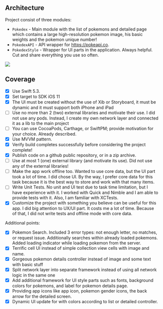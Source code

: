 ## Architecture
Project consist of three modules:
- `Pokedex` - Main module with the list of pokemons and detailed page which contains a large high-resolution pokemon image, his basic weights and the pokemon unique number!   
- `PokedexAPI` - API wrapper for https://pokeapi.co.
- `PokedexStyle` - Wrapper for UI parts in the application. Always helpful. Cut and share everything you use so often.

![](https://github.com/denevik/Pokedex/repo_preview.png)

## Coverage
- [X] Use Swift 5.3.
- [X] Set target to SDK iOS 11 
- [X] The UI must be created without the use of Xib or Storyboard, it must be dynamic and it must support both iPhone and iPad 
- [ ] Use no more than 2 (two) external libraries and motivate their use. I did not use any pods. Instead, I create my own network layer and connected it as a lib to the main project
- [ ] You can use CocoaPods, Carthage, or SwiftPM; provide motivation for your choice. Already described.
- [X] Use MVVM pattern.
- [X] Verify build completes successfully before considering the project complete!
- [X] Publish code on a github public repository, or in a zip archive.
- [ ] Use at most 1 (one) external library (and motivate its use). Did not use any of the external libraries!
- [ ] Make the app work offline too. Wanted to use core data, but the UI part took a lot of time. I did chose UI. By the way, I prefer core data for this task because it is the best way to store and work with that many items.
- [ ] Write Unit Tests. No unit and UI test due to task time limitation, but I have experience with it. I worked with Quick and Nimble and I am able to provide tests with it. Also, I am familiar with XCTests.
- [X] Customize the project with something you believe can be useful for this app. I did big attention to UX/UI part. It costs me a lot of time. Because of that, I did not write tests and offline mode with core data.

Additional points:
- [X] Pokemon Search. Included 3 error types: not enough letter, no matches, or request issue. Additionally searches within already loaded pokemons. Added loading indicator while loading pokemon from the server.
- [X] Terrific cell UI instead of simple collection view cells with image and name.
- [X] Gorgeous pokemon details controller instead of image and some text with basic stuff
- [X] Split network layer into separate framework instead of using all network logic in the same one
- [X] Add additional framework for UI style parts such as fonts, background colors for pokemons, and label for pokemon details page.
- [X] Providing app icons like app icon, pokemon gender icons, the back arrow for the detailed screen.
- [X] Dynamic UI update for with colors according to list or detailed controller.
